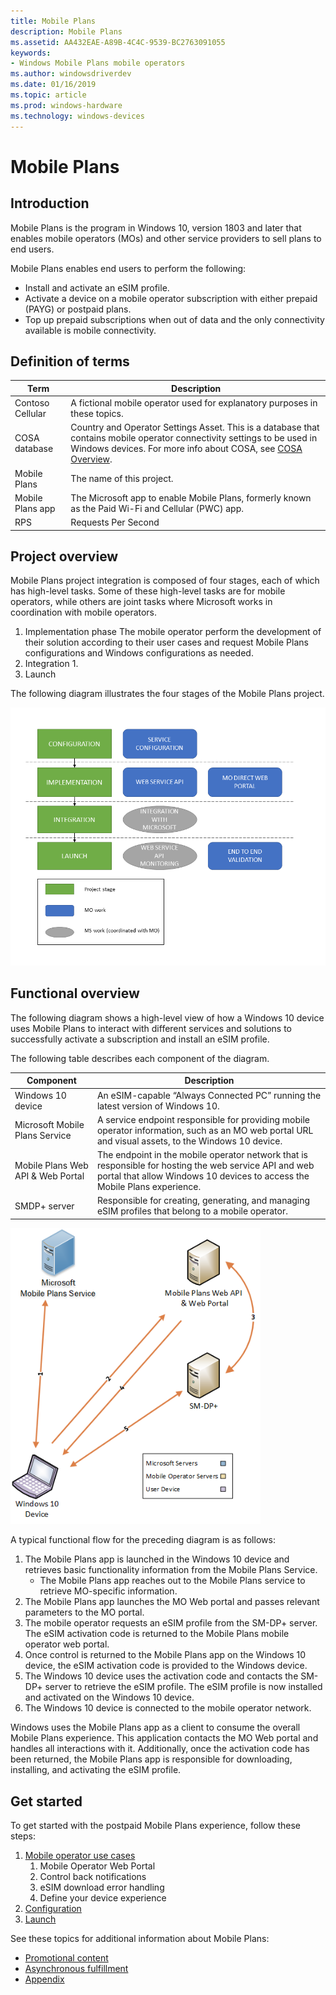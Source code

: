 ```yaml
---
title: Mobile Plans
description: Mobile Plans
ms.assetid: AA432EAE-A89B-4C4C-9539-BC2763091055
keywords:
- Windows Mobile Plans mobile operators
ms.author: windowsdriverdev
ms.date: 01/16/2019
ms.topic: article
ms.prod: windows-hardware
ms.technology: windows-devices
---
```


# Mobile Plans

## Introduction

Mobile Plans is the program in Windows 10, version 1803 and later that enables mobile operators (MOs) and other service providers to sell plans to end users.

Mobile Plans enables end users to perform the following:

- Install and activate an eSIM profile.
- Activate a device on a mobile operator subscription with either prepaid (PAYG) or postpaid plans.
- Top up prepaid subscriptions when out of data and the only connectivity available is mobile connectivity.

## Definition of terms

| Term | Description |
| --- | --- |
| Contoso Cellular | A fictional mobile operator used for explanatory purposes in these topics. |
| COSA database | Country and Operator Settings Asset. This is a database that contains mobile operator connectivity settings to be used in Windows devices. For more info about COSA, see [COSA Overview](cosa-overview.md). |
| Mobile Plans | The name of this project. |
| Mobile Plans app | The Microsoft app to enable Mobile Plans, formerly known as the Paid Wi-Fi and Cellular (PWC) app. |
| RPS | Requests Per Second |

## Project overview

Mobile Plans project integration is composed of four stages, each of which has high-level tasks. Some of these high-level tasks are for mobile operators, while others are joint tasks where Microsoft works in coordination with mobile operators. 

1. Implementation phase
   The mobile operator perform the development of their solution according to their user cases and request Mobile Plans configurations and Windows configurations as needed.
2. Integration
   1. 
3. Launch


The following diagram illustrates the four stages of the Mobile Plans project.

<img src="images/dynamo_project_overview.png" alt="Mobile Plans project overview" title="Mobile Plans project overview" width="600" />

## Functional overview

The following diagram shows a high-level view of how a Windows 10 device uses Mobile Plans to interact with different services and solutions to successfully activate a subscription and install an eSIM profile.

The following table describes each component of the diagram.

| Component | Description |
| --- | --- |
| Windows 10 device | An eSIM-capable “Always Connected PC” running the latest version of Windows 10. |
| Microsoft Mobile Plans Service | A service endpoint responsible for providing mobile operator information, such as an MO web portal URL and visual assets, to the Windows 10 device. |
| Mobile Plans Web API & Web Portal | The endpoint in the mobile operator network that is responsible for hosting the web service API and web portal that allow Windows 10 devices to access the Mobile Plans experience. |
| SMDP+ server | Responsible for creating, generating, and managing eSIM profiles that belong to a mobile operator. |

<img src="images/mobile_plans_functional_overview.png" alt="Mobile Plans functional overview" title="Mobile Plans functional overview" width="400" />

A typical functional flow for the preceding diagram is as follows:

1. The Mobile Plans app is launched in the Windows 10 device and retrieves basic functionality information from the Mobile Plans Service.
   - The Mobile Plans app reaches out to the Mobile Plans service to retrieve MO-specific information.
2. The Mobile Plans app launches the MO Web portal and passes relevant parameters to the MO portal.
3. The mobile operator requests an eSIM profile from the SM-DP+ server. The eSIM activation code is returned to the Mobile Plans mobile operator web portal.
4. Once control is returned to the Mobile Plans app on the Windows 10 device, the eSIM activation code is provided to the Windows device.
5. The Windows 10 device uses the activation code and contacts the SM-DP+ server to retrieve the eSIM profile. The eSIM profile is now installed and activated on the Windows 10 device.
6. The Windows 10 device is connected to the mobile operator network.

Windows uses the Mobile Plans app as a client to consume the overall Mobile Plans experience. This application contacts the MO Web portal and handles all interactions with it. Additionally, once the activation code has been returned, the Mobile Plans app is responsible for downloading, installing, and activating the eSIM profile.

## Get started

To get started with the postpaid Mobile Plans experience, follow these steps:

1. [Mobile operator use cases](mobile-plans-userCases.md)
   1. Mobile Operator Web Portal
   2. Control back notifications
   3. eSIM download error handling
   4. Define your device experience
2. [Configuration](mobile-plans-configuration.md)
3. [Launch](mobile-plans-launch.md)

See these topics for additional information about Mobile Plans:

- [Promotional content](mobile-plans-promotional-content.md)
- [Asynchronous fulfillment](mobile-plans-asynchronous-fulfillment.md)
- [Appendix](mobile-plans-appendix.md)